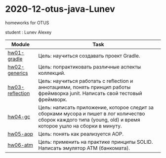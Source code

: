 # 2020-12-otus-java-Lunev
homeworks for OTUS

student : Lunev Alexey

|Module|Task|
--- | --- |  
|[hw01-gradle](https://github.com/LunevAE/2020-12-otus-java-Lunev/tree/master/hw01-gradle)|Цель: научиться создавать проект Gradle.|
|[hw02-generics](https://github.com/LunevAE/2020-12-otus-java-Lunev/tree/master/hw02-generics)|Цель: попрактиковать различные аспекты коллекций.|
|[hw03-reflection](https://github.com/LunevAE/2020-12-otus-java-Lunev/tree/master/hw03-reflection)|Цель: научиться работать с reflection и аннотациями, понять принцип работы фреймворка junit. Написать свой тестовый фреймворк.|
|[hw04-gc](https://github.com/LunevAE/2020-12-otus-java-Lunev/tree/master/hw04-gc)|Цель: написать приложение, которое следит за сборками мусора и пишет в лог количество сборок каждого типа (young, old) и время которое ушло на сборки в минуту.|
|[hw05-aop](https://github.com/LunevAE/2020-12-otus-java-Lunev/tree/master/hw05-aop)|Цель: понять как реализуется AOP.|
|[hw06-atm](https://github.com/LunevAE/2020-12-otus-java-Lunev/tree/master/hw06-atm)|Цель: применить на практике принципы SOLID. Написать эмулятор АТМ (банкомата).|
